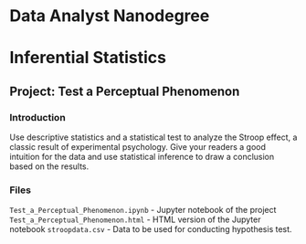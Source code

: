 # Data Analyst Nanodegree
# Inferential Statistics
## Project: Test a Perceptual Phenomenon

### Introduction
Use descriptive statistics and a statistical test to analyze the Stroop effect, a classic result of experimental psychology. Give your readers a good intuition for the data and use statistical inference to draw a conclusion based on the results.

### Files
`Test_a_Perceptual_Phenomenon.ipynb` -  Jupyter notebook of the project   
`Test_a_Perceptual_Phenomenon.html` -  HTML version of the Jupyter notebook
`stroopdata.csv` - Data to be used for conducting hypothesis test.
